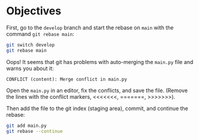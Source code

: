 # Objectives

First, go to the `develop` branch and start the rebase on `main` with the command `git rebase main`:

```bash
git switch develop
git rebase main
```

Oops! It seems that git has problems with auto-merging the `main.py` file and warns you about it:

```plaintext
CONFLICT (content): Merge conflict in main.py
```

Open the `main.py` in an editor, fix the conflicts, and save the file. (Remove the lines with the conflict markers, <<<<<<<, =======, >>>>>>>).

Then add the file to the git index (staging area), commit, and continue the rebase:

```bash
git add main.py
git rebase --continue
```
